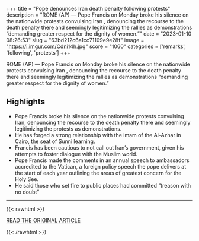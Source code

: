 +++
title = "Pope denounces Iran death penalty following protests"
description = "ROME (AP) — Pope Francis on Monday broke his silence on the nationwide protests convulsing Iran , denouncing the recourse to the death penalty  there and seemingly legitimizing the rallies as demonstrations  “demanding greater respect for the dignity of women.”"
date = "2023-01-10 08:26:53"
slug = "63bd212c6a1cc71109e9e28f"
image = "https://i.imgur.com/Cdni14h.jpg"
score = "1060"
categories = ['remarks', 'following', 'protests']
+++

ROME (AP) — Pope Francis on Monday broke his silence on the nationwide protests convulsing Iran , denouncing the recourse to the death penalty  there and seemingly legitimizing the rallies as demonstrations  “demanding greater respect for the dignity of women.”

## Highlights

- Pope Francis broke his silence on the nationwide protests convulsing Iran, denouncing the recourse to the death penalty there and seemingly legitimizing the protests as demonstrations.
- He has forged a strong relationship with the imam of the Al-Azhar in Cairo, the seat of Sunni learning.
- Francis has been cautious to not call out Iran’s government, given his attempts to foster dialogue with the Muslim world.
- Pope Francis made the comments in an annual speech to ambassadors accredited to the Vatican, a foreign policy speech the pope delivers at the start of each year outlining the areas of greatest concern for the Holy See.
- He said those who set fire to public places had committed “treason with no doubt”

---

{{< rawhtml >}}
  <p class="article-category">
    <a target="_blank" href="https://apnews.com/article/iran-pope-francis-vatican-city-religion-crime-ee6284ceec0f5b397ee85b56a737d74c">READ THE ORIGINAL ARTICLE</a>
  </p>
{{< /rawhtml >}}

